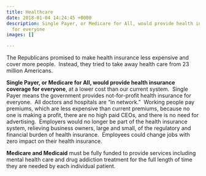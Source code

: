 ```yaml
---
title: Healthcare
date: 2018-01-04 14:24:45 +0000
description: Single Payer, or Medicare for All, would provide health insurance coverage
  for everyone
images: []

---
```

The Republicans promised to make health insurance less expensive and cover more people.  Instead, they tried to take away health care from 23 million Americans.

**Single Payer, or Medicare for All, would provide health insurance coverage for everyone**, at a lower cost than our current system.  Single Payer means the government provides not-for-profit health insurance for everyone.  All doctors and hospitals are “in network.”  Working people pay premiums, which are less expensive than current premiums, because no one is making a profit, there are no high paid CEOs, and there is no need for advertising.  Employers would no longer be part of the health insurance system, relieving business owners, large and small, of the regulatory and financial burden of health insurance.  Employees could change jobs with zero impact on their health insurance.

**Medicare and Medicaid** must be fully funded to provide services including mental health care and drug addiction treatment for the full length of time they are needed by each individual patient.